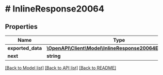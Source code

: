# # InlineResponse20064

## Properties

Name | Type | Description | Notes
------------ | ------------- | ------------- | -------------
**exported_data** | [**\OpenAPI\Client\Model\InlineResponse20064ExportedData[]**](InlineResponse20064ExportedData.md) |  | [optional]
**next** | **string** |  | [optional]

[[Back to Model list]](../../README.md#models) [[Back to API list]](../../README.md#endpoints) [[Back to README]](../../README.md)
